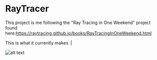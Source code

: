 # RayTracer
 This project is me following the "Ray Tracing in One Weekend" project found here:https://raytracing.github.io/books/RayTracingInOneWeekend.html


This is what it currently makes :|   

![alt text](https://github.com/HathawayJA/RayTraceer/blob/RayTracer/Debug/TestImage.ppm?raw=true)
